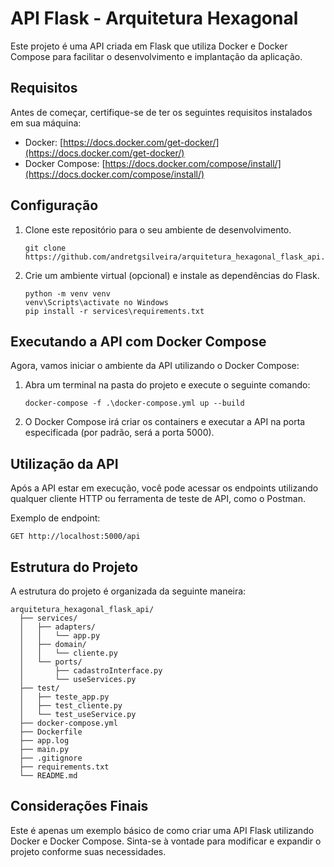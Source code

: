 # API Flask - Arquitetura Hexagonal

Este  projeto é uma API criada em Flask que utiliza Docker e Docker Compose para facilitar o desenvolvimento e implantação da aplicação.

## Requisitos

Antes de começar, certifique-se de ter os seguintes requisitos instalados em sua máquina:

- Docker: [https://docs.docker.com/get-docker/](https://docs.docker.com/get-docker/)
- Docker Compose: [https://docs.docker.com/compose/install/](https://docs.docker.com/compose/install/)

## Configuração

1. Clone este repositório para o seu ambiente de desenvolvimento.
   ```
   git clone https://github.com/andretgsilveira/arquitetura_hexagonal_flask_api.git
   ```

2. Crie um ambiente virtual (opcional) e instale as dependências do Flask.
   ```
   python -m venv venv
   venv\Scripts\activate no Windows
   pip install -r services\requirements.txt
   ```

## Executando a API com Docker Compose

Agora, vamos iniciar o ambiente da API utilizando o Docker Compose:

1. Abra um terminal na pasta do projeto e execute o seguinte comando:
   ```
   docker-compose -f .\docker-compose.yml up --build    
   ```

2. O Docker Compose irá criar os containers e executar a API na porta especificada (por padrão, será a porta 5000).

## Utilização da API

Após a API estar em execução, você pode acessar os endpoints utilizando qualquer cliente HTTP ou ferramenta de teste de API, como o Postman.

Exemplo de endpoint:

```
GET http://localhost:5000/api
```

## Estrutura do Projeto

A estrutura do projeto é organizada da seguinte maneira:

```
arquitetura_hexagonal_flask_api/
  ├── services/
  │   ├── adapters/
  │   │   └── app.py
  │   ├── domain/
  │   │   └── cliente.py
  │   └── ports/
  │       ├── cadastroInterface.py
  │       └── useServices.py
  ├── test/
  │   ├── teste_app.py
  │   ├── test_cliente.py
  │   └── test_useService.py
  ├── docker-compose.yml
  ├── Dockerfile
  ├── app.log
  ├── main.py
  ├── .gitignore
  ├── requirements.txt
  └── README.md
```


## Considerações Finais

Este é apenas um exemplo básico de como criar uma API Flask utilizando Docker e Docker Compose. Sinta-se à vontade para modificar e expandir o projeto conforme suas necessidades.
